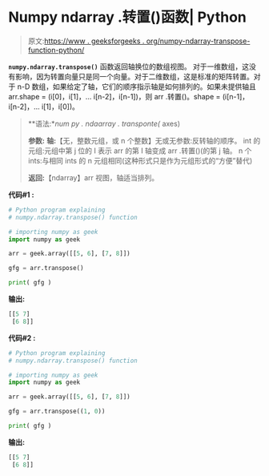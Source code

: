# Numpy ndarray .转置()函数| Python

> 原文:[https://www . geeksforgeeks . org/numpy-ndarray-transpose-function-python/](https://www.geeksforgeeks.org/numpy-ndarray-transpose-function-python/)

**`numpy.ndarray.transpose()`** 函数返回轴换位的数组视图。
对于一维数组，这没有影响，因为转置向量只是同一个向量。对于二维数组，这是标准的矩阵转置。对于 n-D 数组，如果给定了轴，它们的顺序指示轴是如何排列的。如果未提供轴且 arr.shape = (i[0]，i[1]，… i[n-2]，i[n-1])，则 arr .转置()。shape = (i[n-1]，i[n-2]，… i[1]，i[0])。

> **语法:**num py . ndaarray . transponte(* axes)
> 
> **参数:**
> **轴:**【无，整数元组，或 n 个整数】无或无参数:反转轴的顺序。
> int 的元组:元组中第 j 位的 I 表示 arr 的第 I 轴变成 arr .转置()(的第 j 轴。
> n 个 ints:与相同 ints 的 n 元组相同(这种形式只是作为元组形式的“方便”替代)
> 
> **返回:**【ndarray】arr 视图，轴适当排列。

**代码#1 :**

```py
# Python program explaining
# numpy.ndarray.transpose() function

# importing numpy as geek 
import numpy as geek

arr = geek.array([[5, 6], [7, 8]])

gfg = arr.transpose()

print( gfg )
```

**输出:**

```py
[[5 7]
 [6 8]]

```

**代码#2 :**

```py
# Python program explaining
# numpy.ndarray.transpose() function

# importing numpy as geek 
import numpy as geek

arr = geek.array([[5, 6], [7, 8]])

gfg = arr.transpose((1, 0))

print( gfg )
```

**输出:**

```py
[[5 7]
 [6 8]]

```